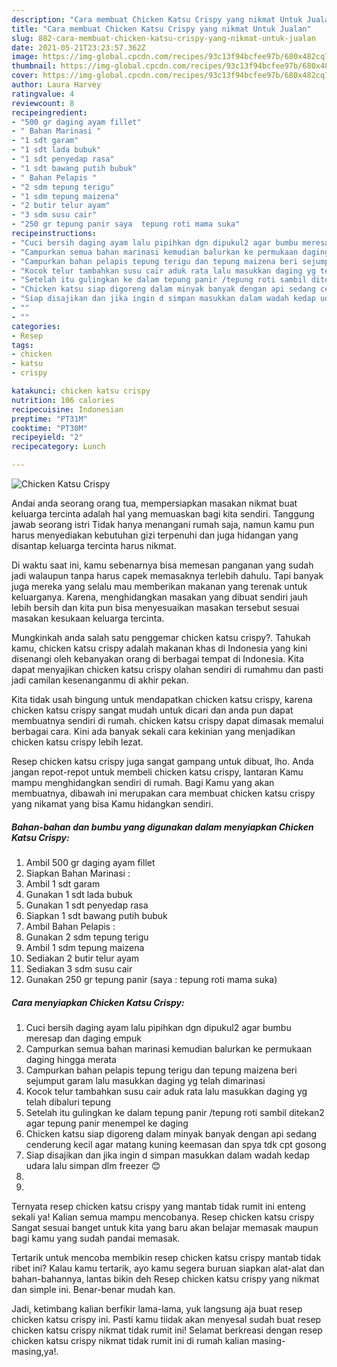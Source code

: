 ```yaml
---
description: "Cara membuat Chicken Katsu Crispy yang nikmat Untuk Jualan"
title: "Cara membuat Chicken Katsu Crispy yang nikmat Untuk Jualan"
slug: 882-cara-membuat-chicken-katsu-crispy-yang-nikmat-untuk-jualan
date: 2021-05-21T23:23:57.362Z
image: https://img-global.cpcdn.com/recipes/93c13f94bcfee97b/680x482cq70/chicken-katsu-crispy-foto-resep-utama.jpg
thumbnail: https://img-global.cpcdn.com/recipes/93c13f94bcfee97b/680x482cq70/chicken-katsu-crispy-foto-resep-utama.jpg
cover: https://img-global.cpcdn.com/recipes/93c13f94bcfee97b/680x482cq70/chicken-katsu-crispy-foto-resep-utama.jpg
author: Laura Harvey
ratingvalue: 4
reviewcount: 8
recipeingredient:
- "500 gr daging ayam fillet"
- " Bahan Marinasi "
- "1 sdt garam"
- "1 sdt lada bubuk"
- "1 sdt penyedap rasa"
- "1 sdt bawang putih bubuk"
- " Bahan Pelapis "
- "2 sdm tepung terigu"
- "1 sdm tepung maizena"
- "2 butir telur ayam"
- "3 sdm susu cair"
- "250 gr tepung panir saya  tepung roti mama suka"
recipeinstructions:
- "Cuci bersih daging ayam lalu pipihkan dgn dipukul2 agar bumbu meresap dan daging empuk"
- "Campurkan semua bahan marinasi kemudian balurkan ke permukaan daging hingga merata"
- "Campurkan bahan pelapis tepung terigu dan tepung maizena beri sejumput garam lalu masukkan daging yg telah dimarinasi"
- "Kocok telur tambahkan susu cair aduk rata lalu masukkan daging yg telah dibaluri tepung"
- "Setelah itu gulingkan ke dalam tepung panir /tepung roti sambil ditekan2 agar tepung panir menempel ke daging"
- "Chicken katsu siap digoreng dalam minyak banyak dengan api sedang cenderung kecil agar matang kuning keemasan dan spya tdk cpt gosong"
- "Siap disajikan dan jika ingin d simpan masukkan dalam wadah kedap udara lalu simpan dlm freezer 😊"
- ""
- ""
categories:
- Resep
tags:
- chicken
- katsu
- crispy

katakunci: chicken katsu crispy 
nutrition: 106 calories
recipecuisine: Indonesian
preptime: "PT31M"
cooktime: "PT30M"
recipeyield: "2"
recipecategory: Lunch

---
```



![Chicken Katsu Crispy](https://img-global.cpcdn.com/recipes/93c13f94bcfee97b/680x482cq70/chicken-katsu-crispy-foto-resep-utama.jpg)

Andai anda seorang orang tua, mempersiapkan masakan nikmat buat keluarga tercinta adalah hal yang memuaskan bagi kita sendiri. Tanggung jawab seorang istri Tidak hanya menangani rumah saja, namun kamu pun harus menyediakan kebutuhan gizi terpenuhi dan juga hidangan yang disantap keluarga tercinta harus nikmat.

Di waktu  saat ini, kamu sebenarnya bisa memesan panganan yang sudah jadi walaupun tanpa harus capek memasaknya terlebih dahulu. Tapi banyak juga mereka yang selalu mau memberikan makanan yang terenak untuk keluarganya. Karena, menghidangkan masakan yang dibuat sendiri jauh lebih bersih dan kita pun bisa menyesuaikan masakan tersebut sesuai masakan kesukaan keluarga tercinta. 



Mungkinkah anda salah satu penggemar chicken katsu crispy?. Tahukah kamu, chicken katsu crispy adalah makanan khas di Indonesia yang kini disenangi oleh kebanyakan orang di berbagai tempat di Indonesia. Kita dapat menyajikan chicken katsu crispy olahan sendiri di rumahmu dan pasti jadi camilan kesenanganmu di akhir pekan.

Kita tidak usah bingung untuk mendapatkan chicken katsu crispy, karena chicken katsu crispy sangat mudah untuk dicari dan anda pun dapat membuatnya sendiri di rumah. chicken katsu crispy dapat dimasak memalui berbagai cara. Kini ada banyak sekali cara kekinian yang menjadikan chicken katsu crispy lebih lezat.

Resep chicken katsu crispy juga sangat gampang untuk dibuat, lho. Anda jangan repot-repot untuk membeli chicken katsu crispy, lantaran Kamu mampu menghidangkan sendiri di rumah. Bagi Kamu yang akan membuatnya, dibawah ini merupakan cara membuat chicken katsu crispy yang nikamat yang bisa Kamu hidangkan sendiri.

<!--inarticleads1-->

##### Bahan-bahan dan bumbu yang digunakan dalam menyiapkan Chicken Katsu Crispy:

1. Ambil 500 gr daging ayam fillet
1. Siapkan  Bahan Marinasi :
1. Ambil 1 sdt garam
1. Gunakan 1 sdt lada bubuk
1. Gunakan 1 sdt penyedap rasa
1. Siapkan 1 sdt bawang putih bubuk
1. Ambil  Bahan Pelapis :
1. Gunakan 2 sdm tepung terigu
1. Ambil 1 sdm tepung maizena
1. Sediakan 2 butir telur ayam
1. Sediakan 3 sdm susu cair
1. Gunakan 250 gr tepung panir (saya : tepung roti mama suka)




<!--inarticleads2-->

##### Cara menyiapkan Chicken Katsu Crispy:

1. Cuci bersih daging ayam lalu pipihkan dgn dipukul2 agar bumbu meresap dan daging empuk
1. Campurkan semua bahan marinasi kemudian balurkan ke permukaan daging hingga merata
1. Campurkan bahan pelapis tepung terigu dan tepung maizena beri sejumput garam lalu masukkan daging yg telah dimarinasi
1. Kocok telur tambahkan susu cair aduk rata lalu masukkan daging yg telah dibaluri tepung
1. Setelah itu gulingkan ke dalam tepung panir /tepung roti sambil ditekan2 agar tepung panir menempel ke daging
1. Chicken katsu siap digoreng dalam minyak banyak dengan api sedang cenderung kecil agar matang kuning keemasan dan spya tdk cpt gosong
1. Siap disajikan dan jika ingin d simpan masukkan dalam wadah kedap udara lalu simpan dlm freezer 😊
1. 
1. 




Ternyata resep chicken katsu crispy yang mantab tidak rumit ini enteng sekali ya! Kalian semua mampu mencobanya. Resep chicken katsu crispy Sangat sesuai banget untuk kita yang baru akan belajar memasak maupun bagi kamu yang sudah pandai memasak.

Tertarik untuk mencoba membikin resep chicken katsu crispy mantab tidak ribet ini? Kalau kamu tertarik, ayo kamu segera buruan siapkan alat-alat dan bahan-bahannya, lantas bikin deh Resep chicken katsu crispy yang nikmat dan simple ini. Benar-benar mudah kan. 

Jadi, ketimbang kalian berfikir lama-lama, yuk langsung aja buat resep chicken katsu crispy ini. Pasti kamu tiidak akan menyesal sudah buat resep chicken katsu crispy nikmat tidak rumit ini! Selamat berkreasi dengan resep chicken katsu crispy nikmat tidak rumit ini di rumah kalian masing-masing,ya!.

